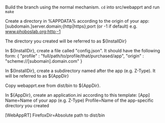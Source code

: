 Build the branch using the normal mechanism.
`cd` into src/webapprt and run `make`

Create a directory in %APPDATA% according to the origin of your app:
  [subdomain.]server.domain;{http|https};port (or -1 if default)
  e.g. www.phoboslab.org;http;-1

The directory you created will be referred to as ${InstallDir}

In ${InstallDir}, create a file called "config.json".  It should have the following form:
  {
    "profile" : "full/path/to/profile/that/purchased/app",
    "origin" : "scheme://[subomain].domain.com"
  }

In ${InstallDir}, create a subdirectory named after the app (e.g. Z-Type).  It will be referred to as ${AppDir}

Copy webapprt.exe from dist/bin to ${AppDir}.

In ${AppDir}, create an application.ini according to this template:
  [App]
  Name=Name of your app (e.g. Z-Type)
  Profile=Name of the app-specific directory you created

  [WebAppRT]
  FirefoxDir=Absolute path to dist/bin
